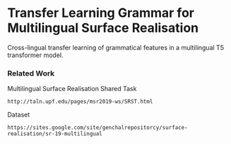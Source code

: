 # Transfer Learning Grammar for Multilingual Surface Realisation
Cross-lingual transfer learning of grammatical features in a multilingual T5 transformer model.


### Related Work
Multilingual Surface Realisation Shared Task
```
http://taln.upf.edu/pages/msr2019-ws/SRST.html
```

Dataset
```
https://sites.google.com/site/genchalrepositorcy/surface-realisation/sr-19-multilingual
```
